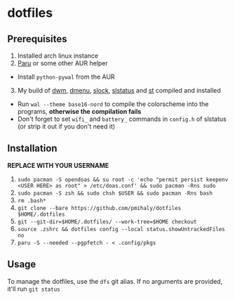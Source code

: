 # dotfiles

## Prerequisites

1. Installed arch linux instance
2. [Paru](https://github.com/morganamilo/paru) or some other AUR helper
  - Install `python-pywal` from the AUR
3. My build of [dwm](https://github.com/pmihaly/dwm), [dmenu](https://github.com/pmihaly/dmenu), [slock](https://github.com/pmihaly/slock), [slstatus](https://github.com/pmihaly/slstatus) and [st](https://github.com/pmihaly/st) compiled and installed
  - Run `wal --theme base16-nord` to compile the colorscheme into the programs, **otherwise the compilation fails**
  - Don't forget to set `wifi_` and `battery_` commands in `config.h` of slstatus (or strip it out if you don't need it)

## Installation

**REPLACE <USER HERE> WITH YOUR USERNAME**
1. `sudo pacman -S opendoas && su root -c 'echo "permit persist keepenv <USER HERE> as root" > /etc/doas.conf' && sudo pacman -Rns sudo`
2. `sudo pacman -S zsh && sudo chsh $USER && sudo pacman -Rns bash`
3. `rm .bash*`
4. `git clone --bare https://github.com/pmihaly/dotfiles $HOME/.dotfiles`
5. `git --git-dir=$HOME/.dotfiles/ --work-tree=$HOME checkout`
6. `source .zshrc && dotfiles config --local status.showUntrackedFiles no`
7. `paru -S --needed --pgpfetch - < .config/pkgs`

## Usage

To manage the dotfiles, use the `dfs` git alias.
If no arguments are provided, it'll run `git status`
